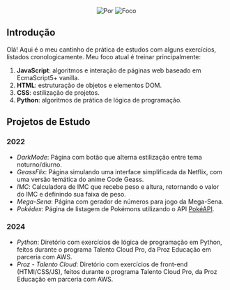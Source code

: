 <p align="center">
    <img alt="Por" src="https://img.shields.io/badge/Por-Emily%20Matias-purple?style=for-the-badge">
    <img alt="Foco" src="https://img.shields.io/badge/Foco-JS,_HTML,_CSS,_Python-blue?style=for-the-badge">
</p>

## Introdução

Olá! Aqui é o meu cantinho de prática de estudos com alguns exercícios, listados cronologicamente. Meu foco atual é treinar principalmente:

1. **JavaScript**: algoritmos e interação de páginas web baseado em EcmaScript5+ vanilla.
2. **HTML**: estruturação de objetos e elementos DOM.
3. **CSS**: estilização de projetos.
4. **Python**: algoritmos de prática de lógica de programação.

## Projetos de Estudo
### 2022

- _DarkMode_: Página com botão que alterna estilização entre tema noturno/diurno.
- _GeassFlix_: Página simulando uma interface simplificada da Netflix, com uma versão temática do anime Code Geass.
- _IMC_: Calculadora de IMC que recebe peso e altura, retornando o valor do IMC e definindo sua faixa de peso.
- _Mega-Sena_: Página com gerador de números para jogo da Mega-Sena.
- _Pokédex_: Página de listagem de Pokémons utilizando o API [PokéAPI](https://pokeapi.co/about).

### 2024

- _Python_: Diretório com exercícios de lógica de programação em Python, feitos durante o programa Talento Cloud Pro, da Proz Educação em parceria com AWS.
- _Proz - Talento Cloud_: Diretório com exercícios de front-end (HTMl/CSS/JS), feitos durante o programa Talento Cloud Pro, da Proz Educação em parceria com AWS.
